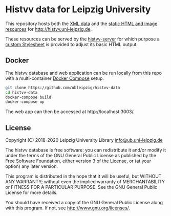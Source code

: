 # Histvv data for Leipzig University

This repository hosts both the [XML data](./xml) and the
[static HTML and image resources](./public) for http://histvv.uni-leipzig.de.

These resources can be served by the
[histvv-server](https://github.com/ubleipzig/histvv) for which purpose a
[custom Stylesheet](./custom.xsl) is provided to adjust its basic HTML output.

## Docker

The histvv database and web application can be run locally from this repo with
a multi-container [Docker Compose](https://docs.docker.com/compose/) setup.

```bash
git clone https://github.com/ubleipzig/histvv-data
cd histvv-data
docker-compose build
docker-compose up
```

The web app can then be accessed at http://localhost:3003/.

## License

Copyright (C) 2018-2020 Leipzig University Library <info@ub.uni-leipzig.de>

The histvv database is free software: you can redistribute it and/or modify it
under the terms of the GNU General Public License as published by the Free
Software Foundation, either version 3 of the License, or (at your option) any
later version.

This program is distributed in the hope that it will be useful, but WITHOUT ANY
WARRANTY; without even the implied warranty of MERCHANTABILITY or FITNESS FOR A
PARTICULAR PURPOSE.  See the GNU General Public License for more details.

You should have received a copy of the GNU General Public License along with
this program.  If not, see <http://www.gnu.org/licenses/>.
